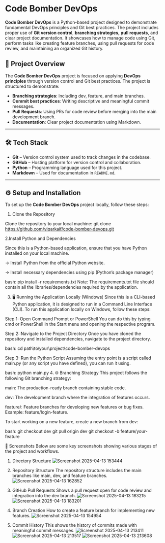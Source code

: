 # Code Bomber DevOps

**Code Bomber DevOps** is a Python-based project designed to demonstrate fundamental DevOps principles and Git best practices. The project includes proper use of **Git version control**, **branching strategies**, **pull requests**, and clear project documentation. It showcases how to manage code using Git, perform tasks like creating feature branches, using pull requests for code review, and maintaining an organized Git history.

## 🚀 Project Overview

The **Code Bomber DevOps** project is focused on applying **DevOps principles** through version control and Git best practices. The project is structured to demonstrate:

- **Branching strategies**: Including dev, feature, and main branches.
- **Commit best practices**: Writing descriptive and meaningful commit messages.
- **Pull Requests**: Using PRs for code review before merging into the main development branch.
- **Documentation**: Clear project documentation using Markdown.

---

## 🛠️ Tech Stack

- **Git** – Version control system used to track changes in the codebase.
- **GitHub** – Hosting platform for version control and collaboration.
- **Python** – Programming language used for this project.
- **Markdown** – Used for documentation in `README.md`.

---

## ⚙️ Setup and Installation

To set up the **Code Bomber DevOps** project locally, follow these steps:

1. Clone the Repository

Clone the repository to your local machine:
git clone https://github.com/viqarkaif/code-bomber-devops.git

2.Install Python and Dependencies

Since this is a Python-based application, ensure that you have Python installed on your local machine.

  -> Install Python from the official Python website.

  -> Install necessary dependencies using pip (Python’s package manager)

  bash: pip install -r requirements.txt
  Note: The requirements.txt file should contain all the libraries/dependencies required by the application.

3. 🖥️ Running the Application Locally (Windows)
Since this is a CLI-based Python application, it is designed to run in a Command Line Interface (CLI). To run this application locally on Windows, follow these steps:

Step 1: Open Command Prompt or PowerShell
You can do this by typing cmd or PowerShell in the Start menu and opening the respective program.

Step 2: Navigate to the Project Directory
Once you have cloned the repository and installed dependencies, navigate to the project directory.

  bash: cd path\to\your\project\code-bomber-devops
  
Step 3: Run the Python Script
Assuming the entry point is a script called main.py (or any script you have defined), you can run it using.

  bash: python main.py
4. 🌐 Branching Strategy
This project follows the following Git branching strategy:

main: The production-ready branch containing stable code.

dev: The development branch where the integration of features occurs.

feature/: Feature branches for developing new features or bug fixes. Example: feature/login-feature.

To start working on a new feature, create a new branch from dev:

bash: git checkout dev
git pull origin dev
git checkout -b feature/your-feature

📸 Screenshots
Below are some key screenshots showing various stages of the project and workflows.

1. Directory Structure
![Screenshot 2025-04-13 153444](https://github.com/user-attachments/assets/addb9446-3dcf-4656-b00f-6f5b2365760f)


1. Repository Structure
The repository structure includes the main branches like main, dev, and feature branches.
![Screenshot 2025-04-13 162852](https://github.com/user-attachments/assets/ca1054b8-c3cc-4389-9736-c7fe8d12cb2d)


2. GitHub Pull Requests
Shows a pull request open for code review and integration into the dev branch.
![Screenshot 2025-04-13 183215](https://github.com/user-attachments/assets/b4185583-2e59-4ba5-a74d-d2427ed28416)
![Screenshot 2025-04-13 183201](https://github.com/user-attachments/assets/5c780035-b2ca-413a-ba1a-6f87d2398811)


3. Branch Creation
How to create a feature branch for implementing new features.
![Screenshot 2025-04-13 154954](https://github.com/user-attachments/assets/c4f97af5-4016-450e-84c6-25ee8d930779)

5. Commit History
This shows the history of commits made with meaningful commit messages.
![Screenshot 2025-04-13 213411](https://github.com/user-attachments/assets/ed900604-74e6-42c7-ac2f-6a5b514f35ea)
![Screenshot 2025-04-13 213517](https://github.com/user-attachments/assets/410485f9-007b-440d-bb80-8245d19eb771)
![Screenshot 2025-04-13 213608](https://github.com/user-attachments/assets/ea77933d-98ec-4fbd-a996-c91e439e99b2)
